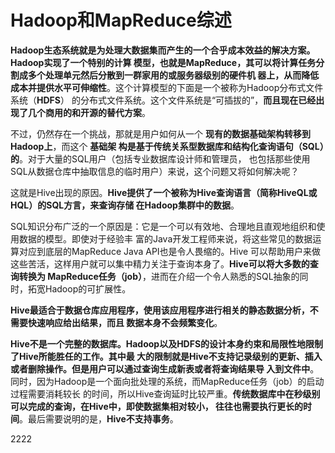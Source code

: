 Hadoop和MapReduce综述
=================================================================================
**Hadoop生态系统就是为处理大数据集而产生的一个合乎成本效益的解决方案。Hadoop实现了一个特别的计算
模型，也就是MapReduce，其可以将计算任务分割成多个处理单元然后分散到一群家用的或服务器级别的硬件机
器上，从而降低成本并提供水平可伸缩性**。这个计算模型的下面是一个被称为Hadoop分布式文件系统（**HDFS**）
的分布式文件系统。这个文件系统是“可插拔的”，**而且现在已经出现了几个商用的和开源的替代方案**。

不过，仍然存在一个挑战，那就是用户如何从一个 **现有的数据基础架构转移到Hadoop上**，而这个 **基础架
构是基于传统关系型数据库和结构化查询语句（SQL）的**。对于大量的SQL用户（包括专业数据库设计师和管理员，
也包括那些使用SQL从数据仓库中抽取信息的临时用户）来说，这个问题又将如何解决呢？

这就是Hive出现的原因。**Hive提供了一个被称为Hive查询语言（简称HiveQL或HQL）的SQL方言，来查询存储
在Hadoop集群中的数据**。

SQL知识分布广泛的一个原因是：它是一个可以有效地、合理地且直观地组织和使用数据的模型。即使对于经验丰
富的Java开发工程师来说，将这些常见的数据运算对应到底层的MapReduce Java API也是令人畏缩的。Hive
可以帮助用户来做这些苦活，这样用户就可以集中精力关注于查询本身了。**Hive可以将大多数的查询转换为
MapReduce任务（job）**，进而在介绍一个令人熟悉的SQL抽象的同时，拓宽Hadoop的可扩展性。

**Hive最适合于数据仓库应用程序，使用该应用程序进行相关的静态数据分析，不需要快速响应给出结果，而且
数据本身不会频繁变化**。

**Hive不是一个完整的数据库。Hadoop以及HDFS的设计本身约束和局限性地限制了Hive所能胜任的工作。其中最
大的限制就是Hive不支持记录级别的更新、插入或者删除操作。但是用户可以通过查询生成新表或者将查询结果导
入到文件中**。同时，因为Hadoop是一个面向批处理的系统，而MapReduce任务（job）的启动过程需要消耗较长
的时间，所以Hive查询延时比较严重。**传统数据库中在秒级别可以完成的查询，在Hive中，即使数据集相对较小，
往往也需要执行更长的时间**。最后需要说明的是，**Hive不支持事务**。













































































































2222
